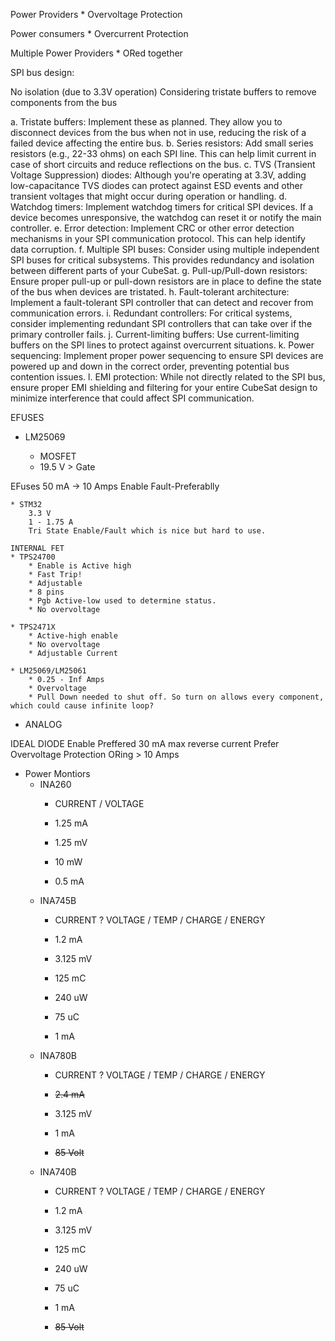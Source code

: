Power Providers
	* Overvoltage Protection

Power consumers
	* Overcurrent Protection

Multiple Power Providers
	* ORed together 

SPI bus design:

No isolation (due to 3.3V operation)
Considering tristate buffers to remove components from the bus

a. Tristate buffers:
Implement these as planned. They allow you to disconnect devices from the bus when not in use, reducing the risk of a failed device affecting the entire bus.
b. Series resistors:
Add small series resistors (e.g., 22-33 ohms) on each SPI line. This can help limit current in case of short circuits and reduce reflections on the bus.
c. TVS (Transient Voltage Suppression) diodes:
Although you're operating at 3.3V, adding low-capacitance TVS diodes can protect against ESD events and other transient voltages that might occur during operation or handling.
d. Watchdog timers:
Implement watchdog timers for critical SPI devices. If a device becomes unresponsive, the watchdog can reset it or notify the main controller.
e. Error detection:
Implement CRC or other error detection mechanisms in your SPI communication protocol. This can help identify data corruption.
f. Multiple SPI buses:
Consider using multiple independent SPI buses for critical subsystems. This provides redundancy and isolation between different parts of your CubeSat.
g. Pull-up/Pull-down resistors:
Ensure proper pull-up or pull-down resistors are in place to define the state of the bus when devices are tristated.
h. Fault-tolerant architecture:
Implement a fault-tolerant SPI controller that can detect and recover from communication errors.
i. Redundant controllers:
For critical systems, consider implementing redundant SPI controllers that can take over if the primary controller fails.
j. Current-limiting buffers:
Use current-limiting buffers on the SPI lines to protect against overcurrent situations.
k. Power sequencing:
Implement proper power sequencing to ensure SPI devices are powered up and down in the correct order, preventing potential bus contention issues.
l. EMI protection:
While not directly related to the SPI bus, ensure proper EMI shielding and filtering for your entire CubeSat design to minimize interference that could affect SPI communication.

EFUSES
* LM25069

	* MOSFET
	* 19.5 V > Gate

EFuses
	50 mA -> 10 Amps
	Enable
	Fault-Preferablly

	* STM32
		3.3 V
		1 - 1.75 A
		Tri State Enable/Fault which is nice but hard to use.

	INTERNAL FET 
	* TPS24700 
		* Enable is Active high
		* Fast Trip!
		* Adjustable
		* 8 pins
		* Pgb Active-low used to determine status.
		* No overvoltage
		
	* TPS2471X
		* Active-high enable
		* No overvoltage
		* Adjustable Current

	* LM25069/LM25061
		* 0.25 - Inf Amps
		* Overvoltage
		* Pull Down needed to shut off. So turn on allows every component, which could cause infinite loop?





	



* ANALOG


IDEAL DIODE
	Enable Preffered
	30 mA max reverse current
	Prefer Overvoltage Protection
	ORing
	> 10 Amps


* Power Montiors
	* INA260
		* CURRENT / VOLTAGE
		* 1.25 mA
		* 1.25 mV
		* 10 mW

		* 0.5 mA
	* INA745B
		* CURRENT ? VOLTAGE / TEMP / CHARGE / ENERGY
		* 1.2 mA
		* 3.125 mV
		* 125 mC
		* 240 uW
		* 75 uC

		* 1 mA
	* INA780B
		* CURRENT ? VOLTAGE / TEMP / CHARGE / ENERGY
		* ~~2.4 mA~~
		* 3.125 mV

		* 1 mA

		* ~~85 Volt~~
	* INA740B
		* CURRENT ? VOLTAGE / TEMP / CHARGE / ENERGY
		* 1.2 mA
		* 3.125 mV
		* 125 mC
		* 240 uW
		* 75 uC

		* 1 mA

		* ~~85 Volt~~